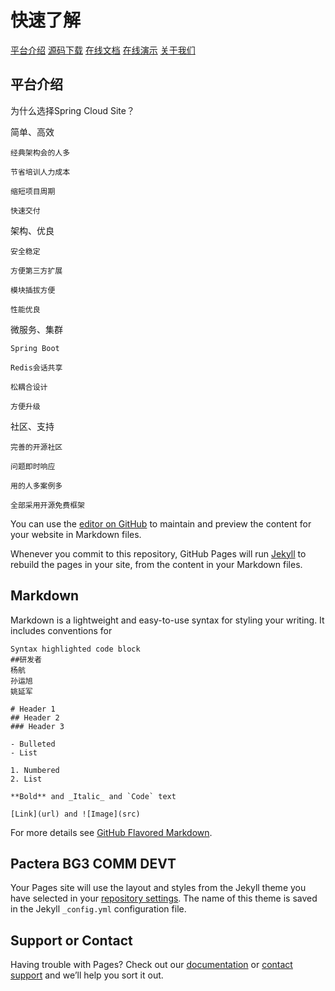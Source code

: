 # 快速了解

[平台介绍](https://www.springcloudsite.com/index.html) [源码下载](https://baidu.com/) [在线文档](https://baidu.com/) [在线演示](https://baidu.com/) [关于我们](https://baidu.com/)

## 平台介绍

为什么选择Spring Cloud Site？

简单、高效

```text
经典架构会的人多

节省培训人力成本

缩短项目周期

快速交付
```

架构、优良

```text
安全稳定

方便第三方扩展

模块插拔方便

性能优良
```

微服务、集群

```text
Spring Boot

Redis会话共享

松耦合设计

方便升级
```

社区、支持

```text
完善的开源社区

问题即时响应

用的人多案例多

全部采用开源免费框架
```

You can use the [editor on GitHub](https://github.com/springcloudsite/bi/edit/master/README.md) to maintain and preview the content for your website in Markdown files.

Whenever you commit to this repository, GitHub Pages will run [Jekyll](https://jekyllrb.com/) to rebuild the pages in your site, from the content in your Markdown files.

## Markdown

Markdown is a lightweight and easy-to-use syntax for styling your writing. It includes conventions for

```text
Syntax highlighted code block
##研发者
杨航
孙运旭
姚延军

# Header 1
## Header 2
### Header 3

- Bulleted
- List

1. Numbered
2. List

**Bold** and _Italic_ and `Code` text

[Link](url) and ![Image](src)
```

For more details see [GitHub Flavored Markdown](https://guides.github.com/features/mastering-markdown/).

## Pactera BG3 COMM DEVT

Your Pages site will use the layout and styles from the Jekyll theme you have selected in your [repository settings](https://github.com/springcloudsite/bi/settings). The name of this theme is saved in the Jekyll `_config.yml` configuration file.

## Support or Contact

Having trouble with Pages? Check out our [documentation](https://help.github.com/categories/github-pages-basics/) or [contact support](https://github.com/contact) and we’ll help you sort it out.

